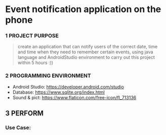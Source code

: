 # Event notification application on the phone
### 1 PROJECT PURPOSE 
> create an application that can notify users of the correct date, time and time when they need to remember certain events, using java language and AndroidStudio environment to carry out this project within 5 hours :))

### 2 PROGRAMMING ENVIRONMENT
- Android Studio: https://developer.android.com/studio
- Database: https://www.sqlite.org/index.html
- Sound & pict: https://www.flaticon.com/free-icon/fl_713136

## 3 PERFORM
### Use Case:


